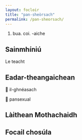 ```yaml
---
layout: focloir
title: "pan-sheòrsach"
permalink: /pan-sheorsach/
---
```


1. bua. coi. -aiche

## Sainmhíniú

Le teacht

## Eadar-theangaichean

&#x1f3f4;&#xe0067;&#xe0062;&#xe0073;&#xe0063;&#xe0074;&#xe007f; il-ghnéasach

&#x1f3f4;&#xe0067;&#xe0062;&#xe0065;&#xe006e;&#xe0067;&#xe007f; pansexual

## Làithean Mothachaidh

## Focail chosúla

